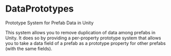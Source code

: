 # DataPrototypes
Prototype System for Prefab Data in Unity 

This system allows you to remove duplication of data among prefabs in Unity. It does so by providing a per-property prototype system that allows you to take a data field of a prefab as a prototype property for other prefabs (with the same fields).
